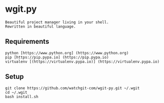 # wgit.py

    Beautiful project manager living in your shell. 
    Rewritten in beautiful language.

## Requirements

    python [https://www.python.org] (https://www.python.org)
    pip [https://pip.pypa.io] (https://pip.pypa.io)
    virtualenv [(https://virtualenv.pypa.io)] (https://virtualenv.pypa.io)

## Setup

    git clone https://github.com/watchgit-com/wgit-py.git ~/.wgit
    cd ~/.wgit
    bash install.sh
    
